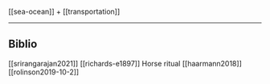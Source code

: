 [[sea-ocean]] + [[transportation]]

---


## Biblio
[[srirangarajan2021]]
[[richards-e1897]] Horse ritual
[[haarmann2018]]
[[rolinson2019-10-2]]
